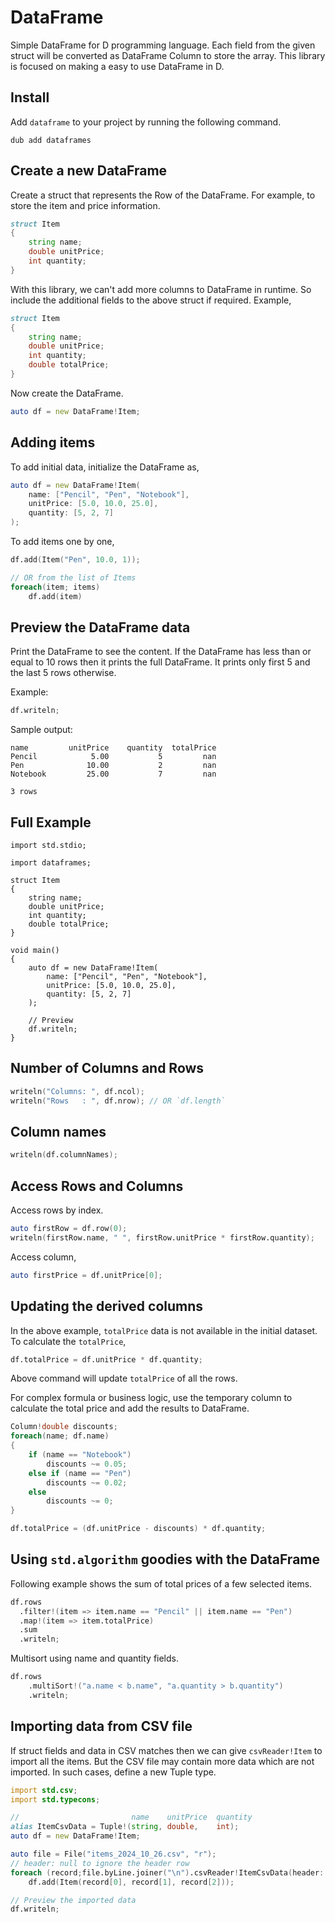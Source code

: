 # DataFrame

Simple DataFrame for D programming language. Each field from the given struct will be converted as DataFrame Column to store the array. This library is focused on making a easy to use DataFrame in D.

## Install

Add `dataframe` to your project by running the following command.

```
dub add dataframes
```

## Create a new DataFrame

Create a struct that represents the Row of the DataFrame. For example, to store the item and price information.

```d
struct Item
{
    string name;
    double unitPrice;
    int quantity;
}
```

With this library, we can't add more columns to DataFrame in runtime. So include the additional fields to the above struct if required. Example,

```d
struct Item
{
    string name;
    double unitPrice;
    int quantity;
    double totalPrice;
}
```

Now create the DataFrame.

```d
auto df = new DataFrame!Item;
```

## Adding items

To add initial data, initialize the DataFrame as,

```d
auto df = new DataFrame!Item(
    name: ["Pencil", "Pen", "Notebook"],
    unitPrice: [5.0, 10.0, 25.0],
    quantity: [5, 2, 7]
);
```

To add items one by one,

```d
df.add(Item("Pen", 10.0, 1));

// OR from the list of Items
foreach(item; items)
    df.add(item)
```

## Preview the DataFrame data

Print the DataFrame to see the content. If the DataFrame has less than or equal to 10 rows then it prints the full DataFrame. It prints only first 5 and the last 5 rows otherwise.

Example:

```d
df.writeln;
```

Sample output:

```
name         unitPrice    quantity  totalPrice
Pencil            5.00           5         nan
Pen              10.00           2         nan
Notebook         25.00           7         nan

3 rows
```

## Full Example

```
import std.stdio;

import dataframes;

struct Item
{
    string name;
    double unitPrice;
    int quantity;
    double totalPrice;
}

void main()
{
    auto df = new DataFrame!Item(
        name: ["Pencil", "Pen", "Notebook"],
        unitPrice: [5.0, 10.0, 25.0],
        quantity: [5, 2, 7]
    );

    // Preview
    df.writeln;
}
```

## Number of Columns and Rows

```d
writeln("Columns: ", df.ncol);
writeln("Rows   : ", df.nrow); // OR `df.length`
```

## Column names

```d
writeln(df.columnNames);
```

## Access Rows and Columns

Access rows by index.

```d
auto firstRow = df.row(0);
writeln(firstRow.name, " ", firstRow.unitPrice * firstRow.quantity);
```

Access column,

```d
auto firstPrice = df.unitPrice[0];
```

## Updating the derived columns

In the above example, `totalPrice` data is not available in the initial dataset. To calculate the `totalPrice`,

```d
df.totalPrice = df.unitPrice * df.quantity;
```

Above command will update `totalPrice` of all the rows.

For complex formula or business logic, use the temporary column to calculate the total price and add the results to DataFrame.

```d
Column!double discounts;
foreach(name; df.name)
{
    if (name == "Notebook")
        discounts ~= 0.05;
    else if (name == "Pen")
        discounts ~= 0.02;
    else
        discounts ~= 0;
}

df.totalPrice = (df.unitPrice - discounts) * df.quantity;
```

## Using `std.algorithm` goodies with the DataFrame

Following example shows the sum of total prices of a few selected items.

```d
df.rows
  .filter!(item => item.name == "Pencil" || item.name == "Pen")
  .map!(item => item.totalPrice)
  .sum
  .writeln;
```

Multisort using name and quantity fields.

```d
df.rows
    .multiSort!("a.name < b.name", "a.quantity > b.quantity")
    .writeln;
```

## Importing data from CSV file

If struct fields and data in CSV matches then we can give `csvReader!Item` to import all the items. But the CSV file may contain more data which are not imported. In such cases, define a new Tuple type.

```d
import std.csv;
import std.typecons;

//                         name    unitPrice  quantity
alias ItemCsvData = Tuple!(string, double,    int);
auto df = new DataFrame!Item;

auto file = File("items_2024_10_26.csv", "r");
// header: null to ignore the header row
foreach (record;file.byLine.joiner("\n").csvReader!ItemCsvData(header: null))
    df.add(Item(record[0], record[1], record[2]));

// Preview the imported data
df.writeln;
```
